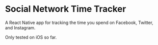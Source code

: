 # Social Network Time Tracker
A React Native app for tracking the time you spend on Facebook, Twitter, and Instagram.

Only tested on iOS so far.
